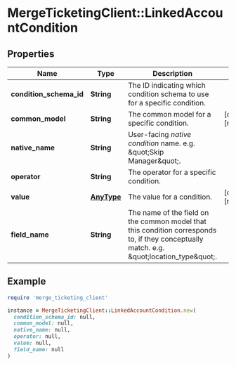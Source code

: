 # MergeTicketingClient::LinkedAccountCondition

## Properties

| Name | Type | Description | Notes |
| ---- | ---- | ----------- | ----- |
| **condition_schema_id** | **String** | The ID indicating which condition schema to use for a specific condition. |  |
| **common_model** | **String** | The common model for a specific condition. | [optional][readonly] |
| **native_name** | **String** | User-facing *native condition* name. e.g. \&quot;Skip Manager\&quot;. |  |
| **operator** | **String** | The operator for a specific condition. |  |
| **value** | [**AnyType**](.md) | The value for a condition. | [optional][readonly] |
| **field_name** | **String** | The name of the field on the common model that this condition corresponds to, if they conceptually match. e.g. \&quot;location_type\&quot;. |  |

## Example

```ruby
require 'merge_ticketing_client'

instance = MergeTicketingClient::LinkedAccountCondition.new(
  condition_schema_id: null,
  common_model: null,
  native_name: null,
  operator: null,
  value: null,
  field_name: null
)
```

